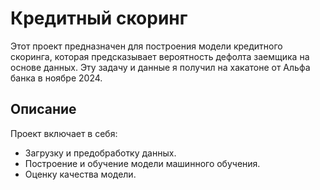 # Кредитный скоринг

Этот проект предназначен для построения модели кредитного скоринга, которая предсказывает вероятность дефолта заемщика на основе данных. Эту задачу и данные я получил на хакатоне от Альфа банка в ноябре 2024.

## Описание

Проект включает в себя:
- Загрузку и предобработку данных.
- Построение и обучение модели машинного обучения.
- Оценку качества модели.
